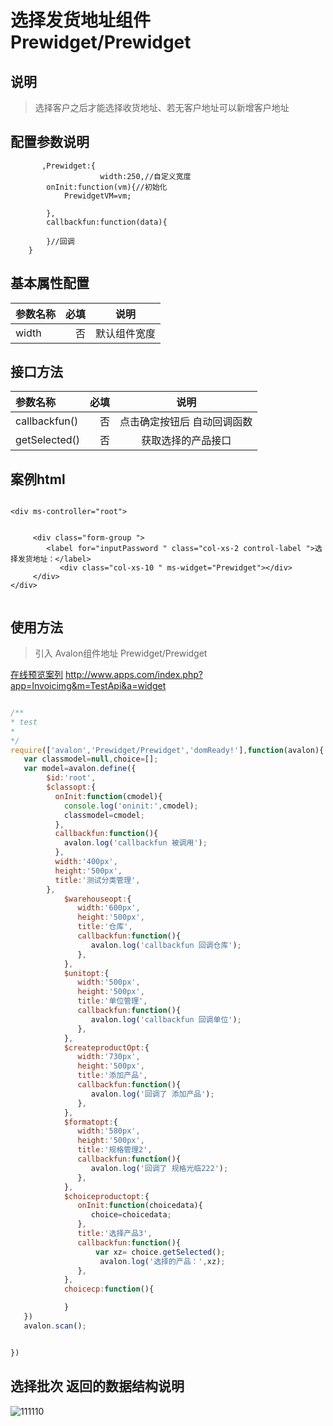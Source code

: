 # 选择发货地址组件 Prewidget/Prewidget

## 说明

  > 选择客户之后才能选择收货地址、若无客户地址可以新增客户地址




## 配置参数说明
           ,Prewidget:{
                        width:250,//自定义宽度  
			onInit:function(vm){//初始化
			    PrewidgetVM=vm;

			},
			callbackfun:function(data){
                               
			}//回调
		}

## 基本属性配置

| 参数名称      |    必填 | 说明  |
| :-------- | --------:| :--: |
| width  | 否 |  默认组件宽度  |

##  接口方法

| 参数名称      |    必填 | 说明  |
| :-------- | --------:| :--: |
|callbackfun()|否| 点击确定按钮后  自动回调函数  |
|getSelected()|否| 获取选择的产品接口  |



## 案例html 


```

<div ms-controller="root">


     <div class="form-group ">
		<label for="inputPassword " class="col-xs-2 control-label ">选择发货地址：</label>
		   <div class="col-xs-10 " ms-widget="Prewidget"></div>
     </div>
</div>


```


## 使用方法

  > 引入 Avalon组件地址 Prewidget/Prewidget

   [在线预览案列](http://www.apps.com/index.php?app=Invoicimg&m=TestApi&a=widget) http://www.apps.com/index.php?app=Invoicimg&m=TestApi&a=widget

``` javascript

/**
* test
* 
*/
require(['avalon','Prewidget/Prewidget','domReady!'],function(avalon){
   var classmodel=null,choice=[];
   var model=avalon.define({ 
        $id:'root',
        $classopt:{
          onInit:function(cmodel){
            console.log('oninit:',cmodel);
            classmodel=cmodel;
          },
          callbackfun:function(){
            avalon.log('callbackfun 被调用');
          },
          width:'400px',
          height:'500px',
          title:'测试分类管理',
        },
            $warehouseopt:{
               width:'600px',
               height:'500px',
               title:'仓库',
               callbackfun:function(){
                  avalon.log('callbackfun 回调仓库');
               },
            },
            $unitopt:{
               width:'500px',
               height:'500px',
               title:'单位管理',
               callbackfun:function(){
                  avalon.log('callbackfun 回调单位');
               },
            },
            $createproductOpt:{
               width:'730px',
               height:'500px',
               title:'添加产品',
               callbackfun:function(){
                  avalon.log('回调了 添加产品');
               },
            },
            $formatopt:{
               width:'580px',
               height:'500px',
               title:'规格管理2',
               callbackfun:function(){
                  avalon.log('回调了 规格光临222');
               },
            },
            $choiceproductopt:{
               onInit:function(choicedata){
                  choice=choicedata;
               },
               title:'选择产品3',
               callbackfun:function(){
                   var xz= choice.getSelected();
                    avalon.log('选择的产品：',xz);
               },
            },
            choicecp:function(){

            }
   })
   avalon.scan();


})

```


## 选择批次 返回的数据结构说明



![111110](http://192.168.1.240/uploads/ranmufei/apps/38c6dc2974/111110.png)

